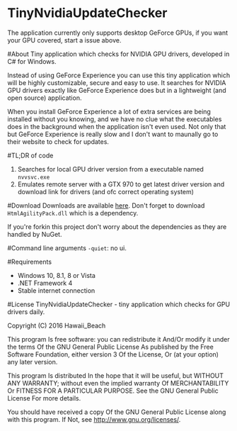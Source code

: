 # TinyNvidiaUpdateChecker
The application currently only supports desktop GeForce GPUs, if you want your GPU covered, start a issue above.

#About
Tiny application which checks for NVIDIA GPU drivers, developed in C# for Windows.

Instead of using GeForce Experience you can use this tiny application which will be highly customizable, secure and easy to use.
It searches for NVIDIA GPU drivers exactly like GeForce Experience does but in a lightweight (and open source) application. 

When you install GeForce Experience a lot of extra services are being installed without you knowing, and we have no clue what the executables does in the background when the application isn't even used.
Not only that but GeForce Experience is really slow and I don't want to maunally go to their website to check for updates.

#TL;DR of code
1. Searches for local GPU driver version from a executable named `nvvsvc.exe`
2. Emulates remote server with a GTX 970 to get latest driver version and download link for drivers (and ofc correct operating system)

#Download
Downloads are available [here](https://github.com/ElPumpo/TinyNvidiaUpdateChecker/releases).
Don't forget to download `HtmlAgilityPack.dll` which is a dependency.

If you're forkin this project don't worry about the  dependencies as they are handled by NuGet.

#Command line arguments
`-quiet`: no ui.

#Requirements
+ Windows 10, 8.1, 8 or Vista
+ .NET Framework 4
+ Stable internet connection

#License
TinyNvidiaUpdateChecker - tiny application which checks for GPU drivers daily.

Copyright (C) 2016 Hawaii_Beach

This program Is free software: you can redistribute it And/Or modify
it under the terms Of the GNU General Public License As published by
the Free Software Foundation, either version 3 Of the License, Or
(at your option) any later version.

This program Is distributed In the hope that it will be useful,
but WITHOUT ANY WARRANTY; without even the implied warranty Of
MERCHANTABILITY Or FITNESS FOR A PARTICULAR PURPOSE.  See the
GNU General Public License For more details.

You should have received a copy Of the GNU General Public License
along with this program.  If Not, see <http://www.gnu.org/licenses/>.
